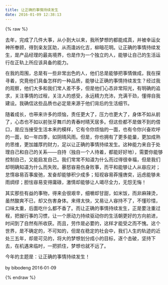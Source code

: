 ```yaml
---
title: 让正确的事情持续发生
date: 2016-01-09 12:38:13
---
```

{% raw %}
<p style="font-family:'Helvetica Neue';font-size:15px;margin-top:0.667rem;margin-bottom:0.667rem;line-height:24px;widows:auto;">去年，完成了几件大事，从小到大以来，我所梦想的都能成真，并被幸运女神所眷顾，得到亲友匡助，从而逢凶化吉，柳暗花明。<span style="line-height:1.6;">让正确的事情持续发生，是产品经理的最高境界，也是作为一个独立的人，能够让自己的生活运行在正轨上所应该具备的能力。</span></p>
<p style="font-family:'Helvetica Neue';font-size:15px;margin-top:0.667rem;margin-bottom:0.667rem;line-height:24px;widows:auto;">在我的周围，总是有一些非常出色的人，他们总是能够把事情做成，我在探寻着，究竟他们具备怎样的一种品质，能够让正确的事情持续发生？经过我的观察，他们大多和我们常人差不多，但是他们心态非常阳光，有明确的追求，关注事情的过程，关注人的感受，永远精力充沛，充满干劲，懂得自我建设。我确信这些品质也必定是来源于他们背后的生活细节。</p>
<p style="font-family:'Helvetica Neue';font-size:15px;margin-top:0.667rem;margin-bottom:0.667rem;line-height:24px;widows:auto;">随着成长，也带来许多的烦恼，责任更大了，压力也更大了，身体不如从前了，心态也不如以前张牙舞爪的青春时晴天居多。但这些都不是做不到的借口，是应当接受生活本来的模样，它有令你烦恼的一面，也有令你兴奋欢呼的一面，如一年四季，如阴晴风雨。但是，你也拥有了更多能量，更加成熟的思维，更加雄厚的财力，足以让正确的事情持续发生。这种能力来自于处理自己和自己的关系——自持（独自一个人待着，都能好好地），需要你能够控制自己，又能启发自己。我们常常不知道为什么而过得很幸福，但是我们却明确知道为什么而失败。暴怒容易伤身败事，而平和能够让人从容应对；怠惰容易百事废弛，发奋却能够积少成多；短视容易莽撞唐突，远虑能够未雨绸缪；胆怯容易变得庸碌，激情却能够让人竭尽全力，无怨无悔！</p>
<p style="font-family:'Helvetica Neue';font-size:15px;margin-top:0.667rem;margin-bottom:0.667rem;line-height:24px;widows:auto;">其实那些有益的事物，得来会很艰辛，细嚼却甘甜，如米饭，而非麻辣烫，虽然酸爽不已，却又伤害身体。来得太快，又易让人容持不了，不懂珍惜，口味太重，后面吃什么都不香了。而让正确的事情持续发生，正是要注重过程，把握行事的习惯，让一个原动力持续驱动你的生活朝更好的方向前进，时间到了自然有所收获。而且，劳作是必要的，这样才能受之而不愧。<span style="line-height:1.6;">这个世界，是不确定的，不可知的，但是在稳定的社会中，我们人生的轨迹的近处三五年，却是可见的，将大的梦想划分成小的目标，逐个击破，坚持下去，在机遇来临时，一把抓住，梦想也就不远了。</span></p>
<p style="font-family:'Helvetica Neue';font-size:15px;margin-top:0.667rem;margin-bottom:0.667rem;line-height:24px;widows:auto;"></p>
<p style="font-family:'Helvetica Neue';font-size:15px;margin-top:0.667rem;margin-bottom:0.667rem;line-height:24px;widows:auto;">今年的主题是：让正确的事情持续发生！</p>
<p style="font-family:'Helvetica Neue';font-size:15px;margin-top:0.667rem;margin-bottom:0.667rem;line-height:24px;widows:auto;"></p>
<p style="font-family:'Helvetica Neue';font-size:15px;margin-top:0.667rem;margin-bottom:0.667rem;line-height:24px;widows:auto;">by bibodeng 2016-01-09</p>{% endraw %}
